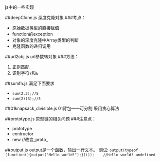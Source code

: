 js中的一些实现

##deepClone.js 深度克隆对象
###考点：
* 原始数据类型的直接赋值
* function的exception
* 对象的深度克隆中Array类型的判断
* 克隆函数的递归调用

##url2obj.js url参数转对象
###方法：
1. 正则匹配
2. 识别字符`?`和`&`

##sumfn.js 满足下面要求
* `sum(2,3);//5`
* `sum(2)(3);//5`

##01knapsack_divisible.js 01背包——可分割
采用贪心算法

##prototype.js 原型链的相关问题
###注意点：
* prototype
* contructor
* new //改变_proto_


##output.js
output是一个函数，输出一行文本。
测试:
`output(typeof (function(){output("Hello world!");})());    //Hello world! undefined`